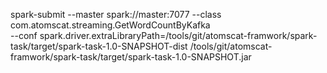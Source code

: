 


spark-submit  --master  spark://master:7077 --class com.atomscat.streaming.GetWordCountByKafka \
 --conf spark.driver.extraLibraryPath=/tools/git/atomscat-framwork/spark-task/target/spark-task-1.0-SNAPSHOT-dist
 /tools/git/atomscat-framwork/spark-task/target/spark-task-1.0-SNAPSHOT.jar